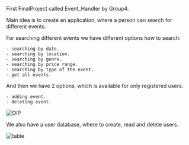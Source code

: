 First FinalProject called Event_Handler by Group4.

Main idea is to create an application, where a person can search for different events.

For searching different events we have different options how to search:

    - searching by date.
    - searching by location.
    - searching by genre.
    - searching by price range.
    - searching by type of the event.
    - get all events.
And then we have 2 options, which is available for only registered users.

    - adding event.
    - deleting event.
    
    
  ![OIP](https://github.com/kadikristel3/JavaRemoteEE26_Group4_FinalProject/assets/125499492/3fc9985e-b009-4d1d-be49-6c917a837297)

We also have a user database, where to create, read and delete users.



 ![table](https://github.com/kadikristel3/JavaRemoteEE26_Group4_FinalProject/assets/125499492/442286f5-6948-4227-8486-ac9a688b6b42)
